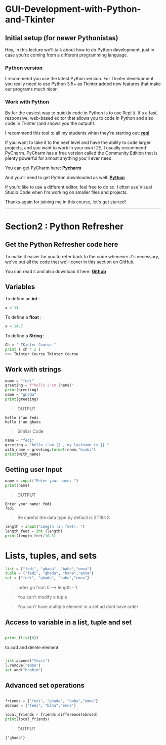 # GUI-Development-with-Python-and-Tkinter

## Initial setup (for newer Pythonistas)
Hey, in this lecture we'll talk about how to do Python development, just in case you're coming from a different programming language.

### Python version
I recommend you use the latest Python version. For Tkinter development you really need to use Python 3.5+ as Tkinter added new features that make our programs much nicer.

### Work with Python
By far the easiest way to quickly code in Python is to use Repl.it. It's a fast, responsive, web-based editor that allows you to code in Python and also code in Tkinter (and shows you the output!).

I recommend this tool to all my students when they're starting out: [**repl**](https://repl.it)

If you want to take it to the next level and have the ability to code larger projects, and you want to work in your own IDE, I usually recommend PyCharm. PyCharm has a free version called the Community Edition that is plenty powerful for almost anything you'll ever need.

You can get PyCharm here: [**Pycharm**](https://www.jetbrains.com/pycharm/download/)

And you'll need to get Python downloaded as well: [**Python**](https://www.python.org/)

If you'd like to use a different editor, feel free to do so. I often use Visual Studio Code when I'm working on smaller files and projects.

Thanks again for joining me in this course, let's get started!

___ 

# Section2 : Python Refresher

## Get the Python Refresher code here
To make it easier for you to refer back to the code whenever it's necessary, we've put all the code that we'll cover in this section on GitHub.

You can read it and also download it here: [**Github**](https://github.com/tecladocode/python-refresher)

## Variables 

To define an __**int**__ : 
```python
x = 14 
```
To define a __**float**__ : 
```python
x = 14.7
```
To define a __**String**__ : 
```python
Ch = " TKinter Course "
print ( ch * 2 )
>>> TKinter Course TKinter Course 
```

## Work with strings 

```python
name = "fedi"
greeting = f"hello i'am {name}"
print(greeting)
name = "ghada"
print(greeting)
```
<blockquote> OUTPUT  </blockquote>

```
hello i'am fedi
hello i'am ghada
```
<blockquote> Similar Code  </blockquote>

```python
name = "fedi"
greeting = "hello i'am {} , my lastname is {} "
with_name = greeting.format(name,"kouki")
print(with_name)
```

## Getting user Input 

```python
name = input("Enter your name: ")
print(name)
```
<blockquote> OUTPUT  </blockquote>

```
Enter your name: fedi
fedi
```

<blockquote> Be careful the data type by default is STRING  </blockquote>

```python
length = input("Length (in feet): ")
length_feet = int (length)
print(length_feet/10.8)
```

# Lists, tuples, and sets 

```python
list = ["fedi", "ghada", "baha","emna"]
tuple = ("fedi", "ghada", "baha","emna")
set = {"fedi", "ghada", "baha","emna"}
```
<blockquote> index go from 0 --> length - 1  </blockquote>

<blockquote> You can't modify a tuple  </blockquote>

<blockquote> You can't have multiple element in a set ad dont have order  </blockquote>

## Access to variable in a list, tuple and set 

```python

print (list[0])

```
to add  and delete element 

```python

list.append("Yosri")
l.remove("emna")
set.add("brahim")

```

## Advanced set operations

```python

friends = {"fedi", "ghada", "baha","emna"}
abroad = {"fedi", "baha","emna"}

local_friends = friends.difference(abroad)
print(local_friends)

```
<blockquote> OUTPUT  </blockquote>

```
{'ghada'}
```

